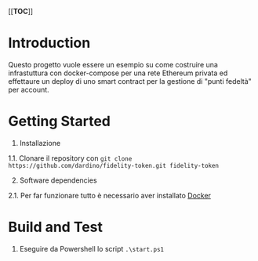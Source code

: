 [[__TOC__]]

# Introduction 
Questo progetto vuole essere un esempio su come costruire una infrastuttura con docker-compose per una rete Ethereum privata ed effettaure un deploy di uno smart contract per la gestione di "punti fedeltà" per account.

# Getting Started
1.	Installazione
  
  1.1. Clonare il repository con `git clone https://github.com/dardino/fidelity-token.git fidelity-token`
  
2.	Software dependencies
  
  2.1. Per far funzionare tutto è necessario aver installato [Docker](https://docs.docker.com/install/)

# Build and Test
1. Eseguire da Powershell lo script `.\start.ps1`

